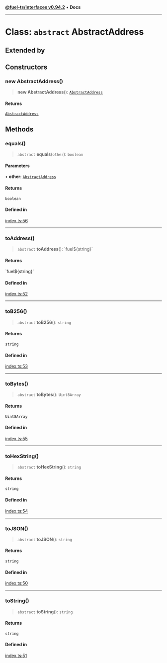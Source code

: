 [**@fuel-ts/interfaces v0.94.2**](../index.md) • **Docs**

***

# Class: `abstract` AbstractAddress

## Extended by

## Constructors

### new AbstractAddress()

> **new AbstractAddress**(): [`AbstractAddress`](AbstractAddress.md)

#### Returns

[`AbstractAddress`](AbstractAddress.md)

## Methods

### equals()

> `abstract` **equals**(`other`): `boolean`

#### Parameters

• **other**: [`AbstractAddress`](AbstractAddress.md)

#### Returns

`boolean`

#### Defined in

[index.ts:56](https://github.com/FuelLabs/fuels-ts/blob/60e570b347e0262535adb24c6b13f5d26907fabb/packag./src/index.ts#L56)

***

### toAddress()

> `abstract` **toAddress**(): \`fuel$\{string\}\`

#### Returns

\`fuel$\{string\}\`

#### Defined in

[index.ts:52](https://github.com/FuelLabs/fuels-ts/blob/60e570b347e0262535adb24c6b13f5d26907fabb/packag./src/index.ts#L52)

***

### toB256()

> `abstract` **toB256**(): `string`

#### Returns

`string`

#### Defined in

[index.ts:53](https://github.com/FuelLabs/fuels-ts/blob/60e570b347e0262535adb24c6b13f5d26907fabb/packag./src/index.ts#L53)

***

### toBytes()

> `abstract` **toBytes**(): `Uint8Array`

#### Returns

`Uint8Array`

#### Defined in

[index.ts:55](https://github.com/FuelLabs/fuels-ts/blob/60e570b347e0262535adb24c6b13f5d26907fabb/packag./src/index.ts#L55)

***

### toHexString()

> `abstract` **toHexString**(): `string`

#### Returns

`string`

#### Defined in

[index.ts:54](https://github.com/FuelLabs/fuels-ts/blob/60e570b347e0262535adb24c6b13f5d26907fabb/packag./src/index.ts#L54)

***

### toJSON()

> `abstract` **toJSON**(): `string`

#### Returns

`string`

#### Defined in

[index.ts:50](https://github.com/FuelLabs/fuels-ts/blob/60e570b347e0262535adb24c6b13f5d26907fabb/packag./src/index.ts#L50)

***

### toString()

> `abstract` **toString**(): `string`

#### Returns

`string`

#### Defined in

[index.ts:51](https://github.com/FuelLabs/fuels-ts/blob/60e570b347e0262535adb24c6b13f5d26907fabb/packag./src/index.ts#L51)
